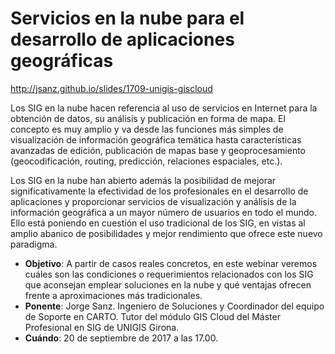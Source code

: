 Servicios en la nube para el desarrollo de aplicaciones geográficas
============================================================================

http://jsanz.github.io/slides/1709-unigis-giscloud

Los SIG en la nube hacen referencia al uso de servicios en Internet para la obtención de datos, su análisis y publicación en forma de mapa. El concepto es muy amplio y va desde las funciones más simples de visualización de información geográfica temática hasta características avanzadas de edición, publicación de mapas base y geoprocesamiento (geocodificación, routing, predicción, relaciones espaciales, etc.).

Los SIG en la nube han abierto además la posibilidad de mejorar significativamente la efectividad de los profesionales en el desarrollo de aplicaciones y proporcionar servicios de visualización y análisis de la información geográfica a un mayor número de usuarios en todo el mundo. Ello está poniendo en cuestión el uso tradicional de los SIG, en vistas al amplio abanico de posibilidades y mejor rendimiento que ofrece este nuevo paradigma.

* **Objetivo**:
  A partir de casos reales concretos, en este webinar veremos cuáles son las condiciones o requerimientos relacionados con los SIG que aconsejan emplear soluciones en la nube y qué ventajas ofrecen frente a aproximaciones más tradicionales.
* **Ponente**:
  Jorge Sanz. Ingeniero de Soluciones y Coordinador del equipo de Soporte en CARTO. Tutor del módulo GIS Cloud del Máster Profesional en SIG de UNIGIS Girona.
* **Cuándo**:
  20 de septiembre de 2017 a las 17.00.

